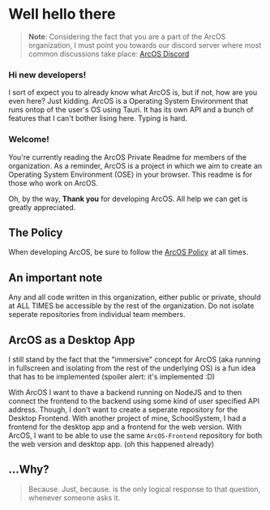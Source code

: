 # Well hello there

> **Note**: Considering the fact that you are a part of the ArcOS organization, I must point you towards our discord server where most common discussions take place: [ArcOS Discord](https://discord.gg/ARjRM6uNqf)

### Hi new developers!
I sort of expect you to already know what ArcOS is, but if not, how are you even here? Just kidding. ArcOS is a Operating System Environment that runs ontop of the user's OS using Tauri. It has its own API and a bunch of features that I can't bother lising here. Typing is hard.

### Welcome!
You're currently reading the ArcOS Private Readme for members of the organization. As a reminder, ArcOS is a project in which we aim to create an Operating System Environment (OSE) in your browser. This readme is for those who work on ArcOS.

Oh, by the way, **Thank you** for developing ArcOS. All help we can get is greatly appreciated.

## The Policy
When developing ArcOS, be sure to follow the [ArcOS Policy](./POLICY.md) at all times.

## An important note
Any and all code written in this organization, either public or private, should at ALL TIMES be accessible by the rest of the organization. Do not isolate seperate repositories from individual team members.

## ArcOS as a Desktop App
I still stand by the fact that the "immersive" concept for ArcOS (aka running in fullscreen and isolating from the rest of the underlying OS) is a fun idea that has to be implemented (spoiler alert: it's implemented :D)

With ArcOS I want to thave a backend running on NodeJS and to then connect the frontend to the backend using some kind of user specified API address. Though, I don't want to create a seperate repository for the Desktop Frontend. With another project of mine, SchoolSystem, I had a frontend for the desktop app and a frontend for the web version. With ArcOS, I want to be able to use the same `ArcOS-Frontend` repository for both the web version and desktop app. (oh this happened already)

## ...Why?

> Because. Just, because.
is the only logical response to that question, whenever someone asks it.
